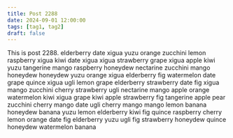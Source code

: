 ```yaml
---
title: Post 2288
date: 2024-09-01 12:00:00
tags: [tag1, tag2]
draft: false
---
```

This is post 2288.
elderberry
date
xigua
yuzu
orange
zucchini
lemon
raspberry
xigua
kiwi
date
xigua
xigua
strawberry
grape
xigua
apple
kiwi
yuzu
tangerine
mango
raspberry
honeydew
nectarine
zucchini
mango
honeydew
honeydew
yuzu
orange
xigua
elderberry
fig
watermelon
date
grape
quince
xigua
ugli
lemon
grape
elderberry
strawberry
date
fig
xigua
mango
zucchini
cherry
strawberry
ugli
nectarine
mango
apple
orange
watermelon
kiwi
xigua
grape
kiwi
apple
strawberry
fig
tangerine
apple
pear
zucchini
cherry
mango
date
ugli
cherry
mango
mango
lemon
banana
honeydew
banana
yuzu
lemon
elderberry
kiwi
fig
quince
raspberry
cherry
lemon
orange
date
fig
elderberry
yuzu
ugli
fig
strawberry
honeydew
quince
honeydew
watermelon
banana
